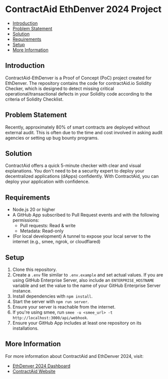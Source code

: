 # ContractAid EthDenver 2024 Project

- [Introduction](#introduction)
- [Problem Statement](#problem-statement)
- [Solution](#solution)
- [Requirements](#requirements)
- [Setup](#setup)
- [More Information](#more-information)

## Introduction

ContractAid-EthDenver is a Proof of Concept (PoC) project created for EthDenver. The repository contains the code for contractAid.io Solidity Checker, which is designed to detect missing critical operational/transactional defects in your Solidity code according to the criteria of Solidity Checklist.

## Problem Statement

Recently, approximately 80% of smart contracts are deployed without external audit. This is often due to the time and cost involved in asking audit agencies or setting up bug bounty programs.

## Solution

ContractAid offers a quick 5-minute checker with clear and visual explanations. You don't need to be a security expert to deploy your decentralized applications (dApps) confidently. With ContractAid, you can deploy your application with confidence.

## Requirements

- Node.js 20 or higher
- A GitHub App subscribed to Pull Request events and with the following permissions:
  - Pull requests: Read & write
  - Metadata: Read-only
- (For local development) A tunnel to expose your local server to the internet (e.g., smee, ngrok, or cloudflared)

## Setup

1. Clone this repository.
2. Create a `.env` file similar to `.env.example` and set actual values. If you are using GitHub Enterprise Server, also include an `ENTERPRISE_HOSTNAME` variable and set the value to the name of your GitHub Enterprise Server instance.
3. Install dependencies with `npm install`.
4. Start the server with `npm run server`.
5. Ensure your server is reachable from the internet.
6. If you're using smee, run `smee -u <smee_url> -t http://localhost:3000/api/webhook`.
7. Ensure your GitHub App includes at least one repository on its installations.

## More Information

For more information about ContractAid and EthDenver 2024, visit:
- [EthDenver 2024 Dashboard](https://devfolio.co/ethdenver2024/dashboard)
- [ContractAid Website](https://contractaid.io/)
